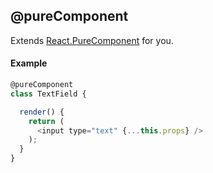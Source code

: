 ## @pureComponent

Extends [React.PureComponent](https://github.com/facebook/react/pull/7195) for you.

#### Example

```js
@pureComponent
class TextField {

  render() {
    return (
      <input type="text" {...this.props} />
    );
  }
}
```
